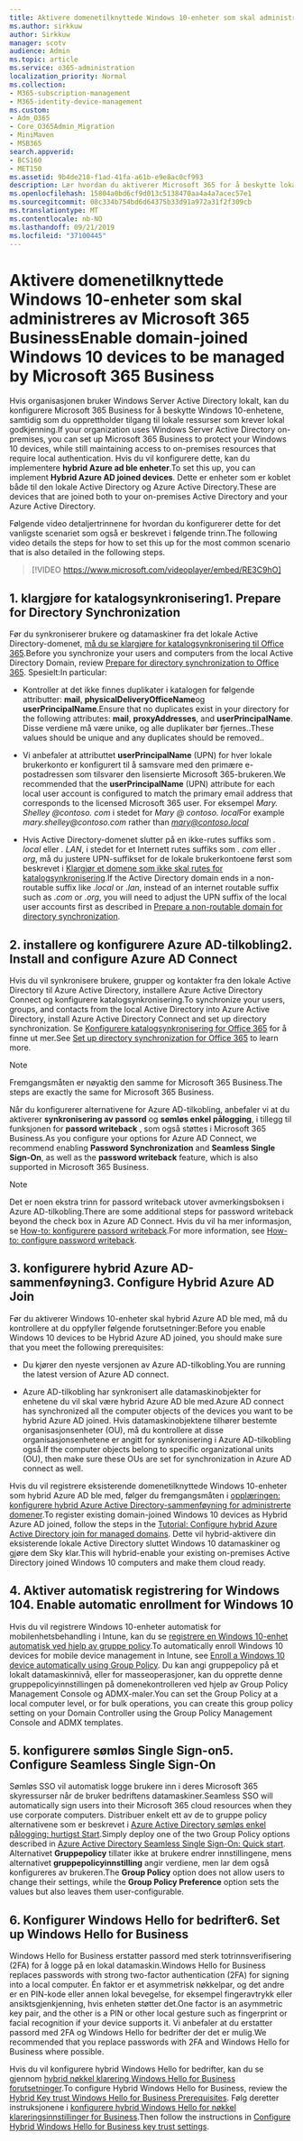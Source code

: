 ```yaml
---
title: Aktivere domenetilknyttede Windows 10-enheter som skal administreres av Microsoft 365 Business
ms.author: sirkkuw
author: Sirkkuw
manager: scotv
audience: Admin
ms.topic: article
ms.service: o365-administration
localization_priority: Normal
ms.collection:
- M365-subscription-management
- M365-identity-device-management
ms.custom:
- Adm_O365
- Core_O365Admin_Migration
- MiniMaven
- MSB365
search.appverid:
- BCS160
- MET150
ms.assetid: 9b4de218-f1ad-41fa-a61b-e9e8ac0cf993
description: Lær hvordan du aktiverer Microsoft 365 for å beskytte lokale AD ble koblet til Windows 10-enheter.
ms.openlocfilehash: 15804a0bd6cf9d013c5138470aa4a4a7acec57e1
ms.sourcegitcommit: 08c334b754bd6d64375b33d91a972a31f2f309cb
ms.translationtype: MT
ms.contentlocale: nb-NO
ms.lasthandoff: 09/21/2019
ms.locfileid: "37100445"
---
```

# <a name="enable-domain-joined-windows-10-devices-to-be-managed-by-microsoft-365-business"></a><span data-ttu-id="7dd4d-103">Aktivere domenetilknyttede Windows 10-enheter som skal administreres av Microsoft 365 Business</span><span class="sxs-lookup"><span data-stu-id="7dd4d-103">Enable domain-joined Windows 10 devices to be managed by Microsoft 365 Business</span></span>

<span data-ttu-id="7dd4d-104">Hvis organisasjonen bruker Windows Server Active Directory lokalt, kan du konfigurere Microsoft 365 Business for å beskytte Windows 10-enhetene, samtidig som du opprettholder tilgang til lokale ressurser som krever lokal godkjenning.</span><span class="sxs-lookup"><span data-stu-id="7dd4d-104">If your organization uses Windows Server Active Directory on-premises, you can set up Microsoft 365 Business to protect your Windows 10 devices, while still maintaining access to on-premises resources that require local authentication.</span></span>
<span data-ttu-id="7dd4d-105">Hvis du vil konfigurere dette, kan du implementere **hybrid Azure ad ble enheter**.</span><span class="sxs-lookup"><span data-stu-id="7dd4d-105">To set this up, you can implement **Hybrid Azure AD joined devices**.</span></span> <span data-ttu-id="7dd4d-106">Dette er enheter som er koblet både til den lokale Active Directory og Azure Active Directory.</span><span class="sxs-lookup"><span data-stu-id="7dd4d-106">These are devices that are joined both to your on-premises Active Directory and your Azure Active Directory.</span></span>

<span data-ttu-id="7dd4d-107">Følgende video detaljertrinnene for hvordan du konfigurerer dette for det vanligste scenariet som også er beskrevet i følgende trinn.</span><span class="sxs-lookup"><span data-stu-id="7dd4d-107">The following video details the steps for how to set this up for the most common scenario that is also detailed in the following steps.</span></span>

> [!VIDEO https://www.microsoft.com/videoplayer/embed/RE3C9hO]
  

## <a name="1-prepare-for-directory-synchronization"></a><span data-ttu-id="7dd4d-108">1. klargjøre for katalogsynkronisering</span><span class="sxs-lookup"><span data-stu-id="7dd4d-108">1. Prepare for Directory Synchronization</span></span> 

<span data-ttu-id="7dd4d-109">Før du synkroniserer brukere og datamaskiner fra det lokale Active Directory-domenet, [må du se klargjøre for katalogsynkronisering til Office 365](https://docs.microsoft.com/office365/enterprise/prepare-for-directory-synchronization).</span><span class="sxs-lookup"><span data-stu-id="7dd4d-109">Before you synchronize your users and computers from the local Active Directory Domain, review [Prepare for directory synchronization to Office 365](https://docs.microsoft.com/office365/enterprise/prepare-for-directory-synchronization).</span></span> <span data-ttu-id="7dd4d-110">Spesielt:</span><span class="sxs-lookup"><span data-stu-id="7dd4d-110">In particular:</span></span>

   - <span data-ttu-id="7dd4d-111">Kontroller at det ikke finnes duplikater i katalogen for følgende attributter: **mail**, **physicalDeliveryOfficeName**og **userPrincipalName**.</span><span class="sxs-lookup"><span data-stu-id="7dd4d-111">Ensure that no duplicates exist in your directory for the following attributes: **mail**, **proxyAddresses**, and **userPrincipalName**.</span></span> <span data-ttu-id="7dd4d-112">Disse verdiene må være unike, og alle duplikater bør fjernes..</span><span class="sxs-lookup"><span data-stu-id="7dd4d-112">These values should be unique and any duplicates should be removed..</span></span>
   
   - <span data-ttu-id="7dd4d-113">Vi anbefaler at attributtet **userPrincipalName** (UPN) for hver lokale brukerkonto er konfigurert til å samsvare med den primære e-postadressen som tilsvarer den lisensierte Microsoft 365-brukeren.</span><span class="sxs-lookup"><span data-stu-id="7dd4d-113">We recommended that the **userPrincipalName** (UPN) attribute for each local user account is configured to match the primary email address that corresponds to the licensed Microsoft 365 user.</span></span> <span data-ttu-id="7dd4d-114">For eksempel *Mary. Shelley @<span>contoso.<span> com* i stedet for *Mary @ contoso. local*</span><span class="sxs-lookup"><span data-stu-id="7dd4d-114">For example *mary.shelley@<span>contoso.<span>com* rather than *mary@contoso.local*</span></span>
   
   - <span data-ttu-id="7dd4d-115">Hvis Active Directory-domenet slutter på en ikke-rutes suffiks som *. local* eller *. LAN*, i stedet for et Internett rutes suffiks som *. com* eller *. org*, må du justere UPN-suffikset for de lokale brukerkontoene først som beskrevet i [Klargjør et domene som ikke skal rutes for katalogsynkronisering](https://docs.microsoft.com/office365/enterprise/prepare-a-non-routable-domain-for-directory-synchronization).</span><span class="sxs-lookup"><span data-stu-id="7dd4d-115">If the Active Directory domain ends in a non-routable suffix like *.local* or *.lan*, instead of an internet routable suffix such as *.com* or *.org*, you will need to adjust the UPN suffix of the local user accounts first as described in [Prepare a non-routable domain for directory synchronization](https://docs.microsoft.com/office365/enterprise/prepare-a-non-routable-domain-for-directory-synchronization).</span></span> 

## <a name="2-install-and-configure-azure-ad-connect"></a><span data-ttu-id="7dd4d-116">2. installere og konfigurere Azure AD-tilkobling</span><span class="sxs-lookup"><span data-stu-id="7dd4d-116">2. Install and configure Azure AD Connect</span></span>

<span data-ttu-id="7dd4d-117">Hvis du vil synkronisere brukere, grupper og kontakter fra den lokale Active Directory til Azure Active Directory, installere Azure Active Directory Connect og konfigurere katalogsynkronisering.</span><span class="sxs-lookup"><span data-stu-id="7dd4d-117">To synchronize your users, groups, and contacts from the local Active Directory into Azure Active Directory, install Azure Active Directory Connect and set up directory synchronization.</span></span> <span data-ttu-id="7dd4d-118">Se [Konfigurere katalogsynkronisering for Office 365](https://support.office.com/article/1b3b5318-6977-42ed-b5c7-96fa74b08846) for å finne ut mer.</span><span class="sxs-lookup"><span data-stu-id="7dd4d-118">See [Set up directory synchronization for Office 365](https://support.office.com/article/1b3b5318-6977-42ed-b5c7-96fa74b08846) to learn more.</span></span>

> [!NOTE]
> <span data-ttu-id="7dd4d-119">Fremgangsmåten er nøyaktig den samme for Microsoft 365 Business.</span><span class="sxs-lookup"><span data-stu-id="7dd4d-119">The steps are exactly the same for Microsoft 365 Business.</span></span> 

<span data-ttu-id="7dd4d-120">Når du konfigurerer alternativene for Azure AD-tilkobling, anbefaler vi at du aktiverer **synkronisering av passord** og **sømløs enkel pålogging**, i tillegg til funksjonen for **passord writeback** , som også støttes i Microsoft 365 Business.</span><span class="sxs-lookup"><span data-stu-id="7dd4d-120">As you configure your options for Azure AD Connect, we recommend enabling **Password Synchronization** and **Seamless Single Sign-On**, as well as the **password writeback** feature, which is also supported in Microsoft 365 Business.</span></span>

> [!NOTE]
> <span data-ttu-id="7dd4d-121">Det er noen ekstra trinn for passord writeback utover avmerkingsboksen i Azure AD-tilkobling.</span><span class="sxs-lookup"><span data-stu-id="7dd4d-121">There are some additional steps for password writeback beyond the check box in Azure AD Connect.</span></span> <span data-ttu-id="7dd4d-122">Hvis du vil ha mer informasjon, se [How-to: konfigurere passord writeback](https://docs.microsoft.com/azure/active-directory/authentication/howto-sspr-writeback).</span><span class="sxs-lookup"><span data-stu-id="7dd4d-122">For more information, see [How-to: configure password writeback](https://docs.microsoft.com/azure/active-directory/authentication/howto-sspr-writeback).</span></span> 

## <a name="3-configure-hybrid-azure-ad-join"></a><span data-ttu-id="7dd4d-123">3. konfigurere hybrid Azure AD-sammenføyning</span><span class="sxs-lookup"><span data-stu-id="7dd4d-123">3. Configure Hybrid Azure AD Join</span></span>

<span data-ttu-id="7dd4d-124">Før du aktiverer Windows 10-enheter skal hybrid Azure AD ble med, må du kontrollere at du oppfyller følgende forutsetninger:</span><span class="sxs-lookup"><span data-stu-id="7dd4d-124">Before you enable Windows 10 devices to be Hybrid Azure AD joined, you should make sure that you meet the following prerequisites:</span></span>

   - <span data-ttu-id="7dd4d-125">Du kjører den nyeste versjonen av Azure AD-tilkobling.</span><span class="sxs-lookup"><span data-stu-id="7dd4d-125">You are running the latest version of Azure AD connect.</span></span>

   - <span data-ttu-id="7dd4d-126">Azure AD-tilkobling har synkronisert alle datamaskinobjekter for enhetene du vil skal være hybrid Azure AD ble med.</span><span class="sxs-lookup"><span data-stu-id="7dd4d-126">Azure AD connect has synchronized all the computer objects of the devices you want to be hybrid Azure AD joined.</span></span> <span data-ttu-id="7dd4d-127">Hvis datamaskinobjektene tilhører bestemte organisasjonsenheter (OU), må du kontrollere at disse organisasjonsenhetene er angitt for synkronisering i Azure AD-tilkobling også.</span><span class="sxs-lookup"><span data-stu-id="7dd4d-127">If the computer objects belong to specific organizational units (OU), then make sure these OUs are set for synchronization in Azure AD connect as well.</span></span>

<span data-ttu-id="7dd4d-128">Hvis du vil registrere eksisterende domenetilknyttede Windows 10-enheter som hybrid Azure AD ble med, følger du fremgangsmåten i [opplæringen: konfigurere hybrid Azure Active Directory-sammenføyning for administrerte domener](https://docs.microsoft.com/azure/active-directory/devices/hybrid-azuread-join-managed-domains#configure-hybrid-azure-ad-join).</span><span class="sxs-lookup"><span data-stu-id="7dd4d-128">To register existing domain-joined Windows 10 devices as Hybrid Azure AD joined, follow the steps in the [Tutorial: Configure hybrid Azure Active Directory join for managed domains](https://docs.microsoft.com/azure/active-directory/devices/hybrid-azuread-join-managed-domains#configure-hybrid-azure-ad-join).</span></span> <span data-ttu-id="7dd4d-129">Dette vil hybrid-aktivere din eksisterende lokale Active Directory sluttet Windows 10 datamaskiner og gjøre dem Sky klar.</span><span class="sxs-lookup"><span data-stu-id="7dd4d-129">This will hybrid-enable your existing on-premises Active Directory joined Windows 10 computers and make them cloud ready.</span></span>
    
## <a name="4-enable-automatic-enrollment-for-windows-10"></a><span data-ttu-id="7dd4d-130">4. Aktiver automatisk registrering for Windows 10</span><span class="sxs-lookup"><span data-stu-id="7dd4d-130">4. Enable automatic enrollment for Windows 10</span></span>

 <span data-ttu-id="7dd4d-131">Hvis du vil registrere Windows 10-enheter automatisk for mobilenhetsbehandling i Intune, kan du se [registrere en Windows 10-enhet automatisk ved hjelp av gruppe policy](https://docs.microsoft.com/windows/client-management/mdm/enroll-a-windows-10-device-automatically-using-group-policy).</span><span class="sxs-lookup"><span data-stu-id="7dd4d-131">To automatically enroll Windows 10 devices for mobile device management in Intune, see [Enroll a Windows 10 device automatically using Group Policy](https://docs.microsoft.com/windows/client-management/mdm/enroll-a-windows-10-device-automatically-using-group-policy).</span></span> <span data-ttu-id="7dd4d-132">Du kan angi gruppepolicy på et lokalt datamaskinnivå, eller for masseoperasjoner, kan du opprette denne gruppepolicyinnstillingen på domenekontrolleren ved hjelp av Group Policy Management Console og ADMX-maler.</span><span class="sxs-lookup"><span data-stu-id="7dd4d-132">You can set the Group Policy at a local computer level, or for bulk operations, you can create this group policy setting on your Domain Controller using the Group Policy Management Console and ADMX templates.</span></span>

## <a name="5-configure-seamless-single-sign-on"></a><span data-ttu-id="7dd4d-133">5. konfigurere sømløs Single Sign-on</span><span class="sxs-lookup"><span data-stu-id="7dd4d-133">5. Configure Seamless Single Sign-On</span></span>

  <span data-ttu-id="7dd4d-134">Sømløs SSO vil automatisk logge brukere inn i deres Microsoft 365 skyressurser når de bruker bedriftens datamaskiner.</span><span class="sxs-lookup"><span data-stu-id="7dd4d-134">Seamless SSO will automatically sign users into their Microsoft 365 cloud resources when they use corporate computers.</span></span> <span data-ttu-id="7dd4d-135">Distribuer enkelt ett av de to gruppe policy alternativene som er beskrevet i [Azure Active Directory sømløs enkel pålogging: hurtigst Start](https://docs.microsoft.com/azure/active-directory/hybrid/how-to-connect-sso-quick-start#step-2-enable-the-feature).</span><span class="sxs-lookup"><span data-stu-id="7dd4d-135">Simply deploy one of the two Group Policy options described in [Azure Active Directory Seamless Single Sign-On: Quick start](https://docs.microsoft.com/azure/active-directory/hybrid/how-to-connect-sso-quick-start#step-2-enable-the-feature).</span></span> <span data-ttu-id="7dd4d-136">Alternativet **Gruppepolicy** tillater ikke at brukere endrer innstillingene, mens alternativet **gruppepolicyinnstilling** angir verdiene, men lar dem også konfigureres av brukeren.</span><span class="sxs-lookup"><span data-stu-id="7dd4d-136">The **Group Policy** option does not allow users to change their settings, while the **Group Policy Preference** option sets the values but also leaves them user-configurable.</span></span>

## <a name="6-set-up-windows-hello-for-business"></a><span data-ttu-id="7dd4d-137">6. Konfigurer Windows Hello for bedrifter</span><span class="sxs-lookup"><span data-stu-id="7dd4d-137">6. Set up Windows Hello for Business</span></span>

 <span data-ttu-id="7dd4d-138">Windows Hello for Business erstatter passord med sterk totrinnsverifisering (2FA) for å logge på en lokal datamaskin.</span><span class="sxs-lookup"><span data-stu-id="7dd4d-138">Windows Hello for Business replaces passwords with strong two-factor authentication (2FA) for signing into a local computer.</span></span> <span data-ttu-id="7dd4d-139">Én faktor er et asymmetrisk nøkkelpar, og det andre er en PIN-kode eller annen lokal bevegelse, for eksempel fingeravtrykk eller ansiktsgjenkjenning, hvis enheten støtter det.</span><span class="sxs-lookup"><span data-stu-id="7dd4d-139">One factor is an asymmetric key pair, and the other is a PIN or other local gesture such as fingerprint or facial recognition if your device supports it.</span></span> <span data-ttu-id="7dd4d-140">Vi anbefaler at du erstatter passord med 2FA og Windows Hello for bedrifter der det er mulig.</span><span class="sxs-lookup"><span data-stu-id="7dd4d-140">We recommended that you replace passwords with 2FA and Windows Hello for Business where possible.</span></span>

<span data-ttu-id="7dd4d-141">Hvis du vil konfigurere hybrid Windows Hello for bedrifter, kan du se gjennom [hybrid nøkkel klarering Windows Hello for Business forutsetninger](https://docs.microsoft.com/windows/security/identity-protection/hello-for-business/hello-hybrid-key-trust-prereqs).</span><span class="sxs-lookup"><span data-stu-id="7dd4d-141">To configure Hybrid Windows Hello for Business, review the [Hybrid Key trust Windows Hello for Business Prerequisites](https://docs.microsoft.com/windows/security/identity-protection/hello-for-business/hello-hybrid-key-trust-prereqs).</span></span> <span data-ttu-id="7dd4d-142">Følg deretter instruksjonene i [konfigurere hybrid Windows Hello for nøkkel klareringsinnstillinger for Business](https://docs.microsoft.com/windows/security/identity-protection/hello-for-business/hello-hybrid-key-whfb-settings).</span><span class="sxs-lookup"><span data-stu-id="7dd4d-142">Then follow the instructions in [Configure Hybrid Windows Hello for Business key trust settings](https://docs.microsoft.com/windows/security/identity-protection/hello-for-business/hello-hybrid-key-whfb-settings).</span></span> 

